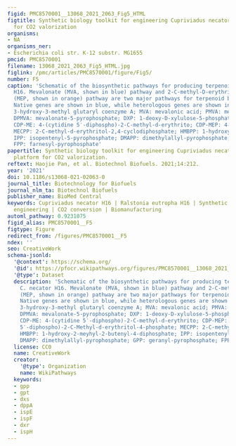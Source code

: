 ```yaml
---
figid: PMC8570001__13068_2021_2063_Fig5_HTML
figtitle: Synthetic biology toolkit for engineering Cupriviadus necator H16 as a platform
  for CO2 valorization
organisms:
- NA
organisms_ner:
- Escherichia coli str. K-12 substr. MG1655
pmcid: PMC8570001
filename: 13068_2021_2063_Fig5_HTML.jpg
figlink: /pmc/articles/PMC8570001/figure/Fig5/
number: F5
caption: 'Schematic of the biosynthetic pathways for producing terpenoids in C. necator
  H16. Mevalonate (MVA, shown in blue) pathway and 2-C-methyl-D-erythritol-4-phosphate
  (MEP, shown in orange) pathway are two major pathways for terpenoid biosynthesis.
  Native genes are shown in blue, while heterologous genes are shown in red. HMG-CoA:
  3-hydroxy-3-methyl glutaryl coenzyme A; MVA: mevalonic acid; PMVA: mevalonate-5-phosphate;
  DPMVA: mevalonate-5-pyrophosphate; DXP: 1-deoxy-D-xylulose-5-phosphate; MEP: 2-C-methyl-d-erythritol-4-phosphate;
  CDP-ME: 4-(cytidine 5′-diphospho)-2-C-methyl-d-erythrito; CDP-MEP: 4-(cytidine 5′-diphospho)-2-C-Methyl-d-erythritol-4-phosphate;
  MECPP: 2-C-methyl-d-erythritol-2,4-cyclodiphosphate; HMBPP: 1-hydroxy-2-meyhyl-2-butenyl-4-diphosphate;
  IPP: isopentenyl-5-pyrophosphate; DMAPP: dimethylallyl-pyrophosphate; GPP: geranyl-pyrophosphate;
  FPP: farnesyl-pyrophosphate'
papertitle: Synthetic biology toolkit for engineering Cupriviadus necator H16 as a
  platform for CO2 valorization.
reftext: Haojie Pan, et al. Biotechnol Biofuels. 2021;14:212.
year: '2021'
doi: 10.1186/s13068-021-02063-0
journal_title: Biotechnology for Biofuels
journal_nlm_ta: Biotechnol Biofuels
publisher_name: BioMed Central
keywords: Cupriviadus necator H16 | Ralstonia eutropha H16 | Synthetic biology | Metabolic
  engineering | CO2 conversion | Biomanufacturing
automl_pathway: 0.9231075
figid_alias: PMC8570001__F5
figtype: Figure
redirect_from: /figures/PMC8570001__F5
ndex: ''
seo: CreativeWork
schema-jsonld:
  '@context': https://schema.org/
  '@id': https://pfocr.wikipathways.org/figures/PMC8570001__13068_2021_2063_Fig5_HTML.html
  '@type': Dataset
  description: 'Schematic of the biosynthetic pathways for producing terpenoids in
    C. necator H16. Mevalonate (MVA, shown in blue) pathway and 2-C-methyl-D-erythritol-4-phosphate
    (MEP, shown in orange) pathway are two major pathways for terpenoid biosynthesis.
    Native genes are shown in blue, while heterologous genes are shown in red. HMG-CoA:
    3-hydroxy-3-methyl glutaryl coenzyme A; MVA: mevalonic acid; PMVA: mevalonate-5-phosphate;
    DPMVA: mevalonate-5-pyrophosphate; DXP: 1-deoxy-D-xylulose-5-phosphate; MEP: 2-C-methyl-d-erythritol-4-phosphate;
    CDP-ME: 4-(cytidine 5′-diphospho)-2-C-methyl-d-erythrito; CDP-MEP: 4-(cytidine
    5′-diphospho)-2-C-Methyl-d-erythritol-4-phosphate; MECPP: 2-C-methyl-d-erythritol-2,4-cyclodiphosphate;
    HMBPP: 1-hydroxy-2-meyhyl-2-butenyl-4-diphosphate; IPP: isopentenyl-5-pyrophosphate;
    DMAPP: dimethylallyl-pyrophosphate; GPP: geranyl-pyrophosphate; FPP: farnesyl-pyrophosphate'
  license: CC0
  name: CreativeWork
  creator:
    '@type': Organization
    name: WikiPathways
  keywords:
  - gpp
  - gpt
  - dxs
  - dppA
  - ispE
  - ispF
  - dxr
  - ispH
---
```

